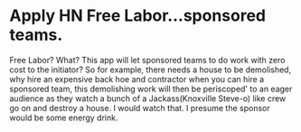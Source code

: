 # Apply HN Free Labor...sponsored teams.

Free Labor? What? This app will let sponsored teams to do work with zero cost to the initiator? So for example, there needs a house to be demolished, why hire an expensive back hoe and contractor when you can hire a sponsored team, this demolishing work will then be periscoped&#x27; to an eager audience as they watch a bunch of a Jackass(Knoxville Steve-o) like crew go on and destroy a house. I would watch that. I presume the sponsor would be some energy drink.
